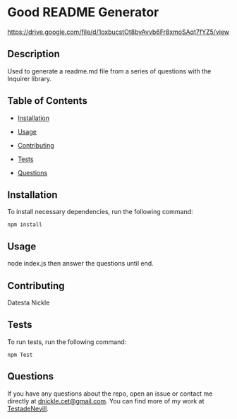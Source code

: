 # Good README Generator

<!-- <iframe src="https://drive.google.com/file/d/1oxbucstOt8byAvvb6Fr8xmoSAqt7fYZ5/preview" width="640" height="480"></iframe> -->

https://drive.google.com/file/d/1oxbucstOt8byAvvb6Fr8xmoSAqt7fYZ5/view

## Description

Used to generate a readme.md file from a series of questions with the Inquirer library.

## Table of Contents

- [Installation](#installation)

- [Usage](#usage)

- [Contributing](#contributing)

- [Tests](#tests)

- [Questions](#questions)

## Installation

To install necessary dependencies, run the following command:

```
npm install
```

## Usage

node index.js then answer the questions until end.

## Contributing

Datesta Nickle

## Tests

To run tests, run the following command:

```
npm Test

```

## Questions

If you have any questions about the repo, open an issue or contact me directly at dnickle.cet@gmail.com. You can find more of my work at [TestadeNevill](https://github.com/TestadeNevill/).
